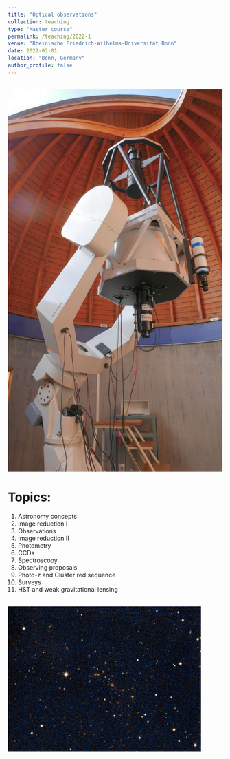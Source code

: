 ```yaml
---
title: "Optical observations"
collection: teaching
type: "Master course"
permalink: /teaching/2022-1
venue: "Rheinische Friedrich-Wilhelms-Universität Bonn"
date: 2022-03-01
location: "Bonn, Germany"
author_profile: false
---
```



<br/><img src='/images/teaching/telescope.jpg' width="500">

Topics:
======
1. Astronomy concepts
2. Image reduction I
3. Observations
4. Image reduction II
5. Photometry
6. CCDs
7. Spectroscopy
8. Observing proposals
9. Photo-z and Cluster red sequence
10. Surveys
11. HST and weak gravitational lensing

<br/><img src='/images/teaching/aco1914_thumbnail.png'>
